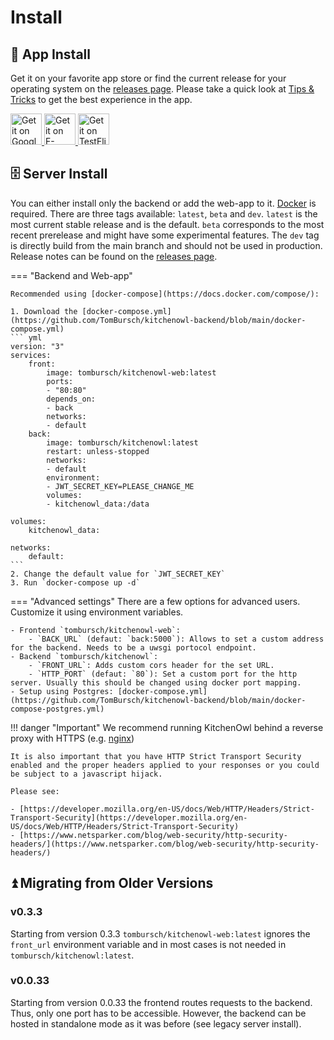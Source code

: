 # Install
## :robot: App Install

Get it on your favorite app store or find the current release for your operating system on the [releases page](https://github.com/TomBursch/kitchenowl/releases).
Please take a quick look at [Tips & Tricks](tips-and-tricks.md) to get the best experience in the app.

<a href='https://play.google.com/store/apps/details?id=com.tombursch.kitchenowl'>
    <img alt='Get it on Google Play'  src='/img/badges/playstore.png' style="height:50px"/>
</a>
<a href='https://f-droid.org/packages/com.tombursch.kitchenowl/'>
    <img alt='Get it on F-Droid' src='/img/badges/f-droid.png' style="height:50px"/>
</a>
<a href='https://testflight.apple.com/join/x7LhltFw'>
    <img alt='Get it on TestFlight' src='/img/badges/testflight.png' style="height:50px"/>
</a>

## 🗄️ Server Install

You can either install only the backend or add the web-app to it. [Docker](https://docs.docker.com/engine/install/) is required.
There are three tags available: `latest`, `beta` and `dev`. `latest` is the most current stable release and is the default. `beta` corresponds to the most recent prerelease and might have some experimental features. The `dev` tag is directly build from the main branch and should not be used in production. Release notes can be found on the [releases page](https://github.com/TomBursch/kitchenowl/releases).

=== "Backend and Web-app"

    Recommended using [docker-compose](https://docs.docker.com/compose/):

    1. Download the [docker-compose.yml](https://github.com/TomBursch/kitchenowl-backend/blob/main/docker-compose.yml)
    ``` yml
    version: "3"
    services:
        front:
            image: tombursch/kitchenowl-web:latest
            ports:
            - "80:80"
            depends_on:
            - back
            networks:
            - default
        back:
            image: tombursch/kitchenowl:latest
            restart: unless-stopped
            networks:
            - default
            environment:
            - JWT_SECRET_KEY=PLEASE_CHANGE_ME
            volumes:
            - kitchenowl_data:/data

    volumes:
        kitchenowl_data:

    networks:
        default:
    ```
    2. Change the default value for `JWT_SECRET_KEY`
    3. Run `docker-compose up -d`
=== "Advanced settings"
    There are a few options for advanced users. Customize it using environment variables.

    - Frontend `tombursch/kitchenowl-web`:
        - `BACK_URL` (defaut: `back:5000`): Allows to set a custom address for the backend. Needs to be a uwsgi portocol endpoint.
    - Backend `tombursch/kitchenowl`:
        - `FRONT_URL`: Adds custom cors header for the set URL.
        - `HTTP_PORT` (defaut: `80`): Set a custom port for the http server. Usually this should be changed using docker port mapping.
    - Setup using Postgres: [docker-compose.yml](https://github.com/TomBursch/kitchenowl-backend/blob/main/docker-compose-postgres.yml)

!!! danger "Important"
    We recommend running KitchenOwl behind a reverse proxy with HTTPS (e.g. [nginx](https://nginx.org/en/docs/http/configuring_https_servers.html]))

    It is also important that you have HTTP Strict Transport Security enabled and the proper headers applied to your responses or you could be subject to a javascript hijack.

    Please see:

    - [https://developer.mozilla.org/en-US/docs/Web/HTTP/Headers/Strict-Transport-Security](https://developer.mozilla.org/en-US/docs/Web/HTTP/Headers/Strict-Transport-Security)
    - [https://www.netsparker.com/blog/web-security/http-security-headers/](https://www.netsparker.com/blog/web-security/http-security-headers/)


## ⏫ Migrating from Older Versions

### v0.3.3
Starting from version 0.3.3 `tombursch/kitchenowl-web:latest` ignores the `front_url` environment variable and in most cases is not needed in `tombursch/kitchenowl:latest`.

### v0.0.33
Starting from version 0.0.33 the frontend routes requests to the backend. Thus, only one port has to be accessible. However, the backend can be hosted in standalone mode as it was before (see legacy server install).

